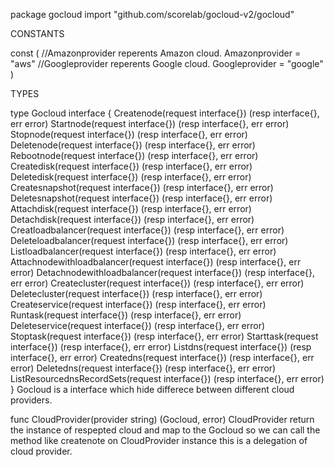 package gocloud
    import "github.com/scorelab/gocloud-v2/gocloud"


CONSTANTS

const (
    //Amazonprovider reperents Amazon cloud.
    Amazonprovider = "aws"
    //Googleprovider reperents Google cloud.
    Googleprovider = "google"
)

TYPES

type Gocloud interface {
    Createnode(request interface{}) (resp interface{}, err error)
    Startnode(request interface{}) (resp interface{}, err error)
    Stopnode(request interface{}) (resp interface{}, err error)
    Deletenode(request interface{}) (resp interface{}, err error)
    Rebootnode(request interface{}) (resp interface{}, err error)
    Createdisk(request interface{}) (resp interface{}, err error)
    Deletedisk(request interface{}) (resp interface{}, err error)
    Createsnapshot(request interface{}) (resp interface{}, err error)
    Deletesnapshot(request interface{}) (resp interface{}, err error)
    Attachdisk(request interface{}) (resp interface{}, err error)
    Detachdisk(request interface{}) (resp interface{}, err error)
    Creatloadbalancer(request interface{}) (resp interface{}, err error)
    Deleteloadbalancer(request interface{}) (resp interface{}, err error)
    Listloadbalancer(request interface{}) (resp interface{}, err error)
    Attachnodewithloadbalancer(request interface{}) (resp interface{}, err error)
    Detachnodewithloadbalancer(request interface{}) (resp interface{}, err error)
    Createcluster(request interface{}) (resp interface{}, err error)
    Deletecluster(request interface{}) (resp interface{}, err error)
    Createservice(request interface{}) (resp interface{}, err error)
    Runtask(request interface{}) (resp interface{}, err error)
    Deleteservice(request interface{}) (resp interface{}, err error)
    Stoptask(request interface{}) (resp interface{}, err error)
    Starttask(request interface{}) (resp interface{}, err error)
    Listdns(request interface{}) (resp interface{}, err error)
    Createdns(request interface{}) (resp interface{}, err error)
    Deletedns(request interface{}) (resp interface{}, err error)
    ListResourcednsRecordSets(request interface{}) (resp interface{}, err error)
}
    Gocloud is a interface which hide differece between different cloud
    providers.

func CloudProvider(provider string) (Gocloud, error)
    CloudProvider return the instance of respepted cloud and map to the
    Gocloud so we can call the method like createnote on CloudProvider
    instance this is a delegation of cloud provider.


